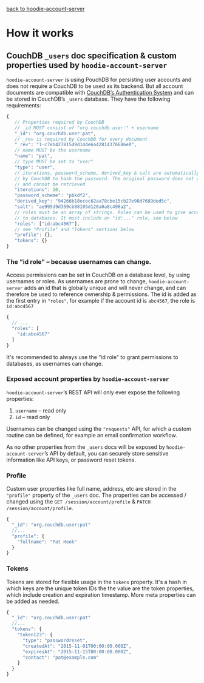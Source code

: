 [back to hoodie-account-server](README.md)

# How it works

## CouchDB `_users` doc specification & custom properties used by `hoodie-account-server`

`hoodie-account-server` is using PouchDB for persisting user accounts and does
not require a CouchDB to be used as its backend. But all account documents
are compatible with [CouchDB’s Authentication System](http://docs.couchdb.org/en/latest/api/server/authn.html)
and can be stored in CouchDB’s `_users` database. They have the following requirements:

```js
{
   // Properties required by CouchDB
   // _id MUST consist of "org.couchdb.user:" + username
   "_id": "org.couchdb.user:pat",
   // _rev is required by CouchDB for every document
   "_rev": "1-c7eb42781549d144e6a42814376686e0",
   // name MUST be the username
   "name": "pat",
   // type MUST be set to "user"
   "type": "user",
   // iterations, password_scheme, derived_key & salt are automatically created
   // by CouchDB to hash the password. The original password does not get stored
   // and cannot be retrieved
   "iterations": 10,
   "password_scheme": "pbkdf2",
   "derived_key": "94266b18ecec62aa78cbe15cb27e98d7689ded5c",
   "salt": "ae995d9d359cb88105d120a0a8c498a2",
   // roles must be an array of strings. Roles can be used to give access
   // to databases. It must include an "id:..." role, see below
   "roles": ["id:abc4567"],
   // see "Profile" and "Tokens" sections below
   "profile": {},
   "tokens": {}
}
```

### <a name="id-role"></a>The "id role" – because usernames can change.

Access permissions can be set in CouchDB on a database level, by using usernames
or roles. As usernames are prone to change, `hoodie-account-server` adds an
id that is globally unique and will never change, and can therefore be used to
reference ownership & permissions. The id is added as the first entry in `"roles"`,
for example if the account id is `abc4567`, the role is `id:abc4567`

```js
{
  // ...
  "roles": [
    "id:abc4567"
  ]
}
```

It's recommended to always use the "id role" to grant permissions to databases,
as usernames can change.

### Exposed account properties by `hoodie-account-server`

`hoodie-account-server`’s REST API will only ever expose the following properties:

1. `username` – read only
2. `id` – read only

Usernames can be changed using the `"requests"` API, for which a custom routine
can be defined, for example an email confirmation workflow.

As no other properties from the `_users` docs will be exposed by
`hoodie-account-server`’s API by default, you can securely store sensitive
information like API keys, or password reset tokens.

### Profile

Custom user properties like full name, address, etc are stored in the `"profile"`
property of the `_users` doc. The properties can be accessed / changed using the
`GET /session/account/profile` & `PATCH /session/account/profile`.

```js
{
  "_id": "org.couchdb.user:pat"
  //...
  "profile": {
    "fullname": "Pat Hook"
  }
}
```

### Tokens

Tokens are stored for flexible usage in the `tokens` property. It's a hash
in which keys are the unique token IDs the the value are the token properties,
which include creation and expiration timestamp.
More meta properties can be added as needed.

```js
{
  "_id": "org.couchdb.user:pat"
  //...
  "tokens": {
    "token123": {
      "type": "passwordreset",
      "createdAt": "2015-11-01T00:00:00.000Z",
      "expiresAt": "2015-11-15T00:00:00.000Z",
      "contact": "pat@example.com"
    }
  }
}
```
